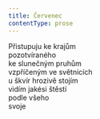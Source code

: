 ```yaml
---
title: Červenec
contentType: prose
---
```


Přistupuju ke krajům  
pozotvíraného  
ke slunečným pruhům  
vzpříčeným ve světnicích  
u škvír hrozivě stojím  
vidím jakési štěstí  
podle všeho  
svoje
